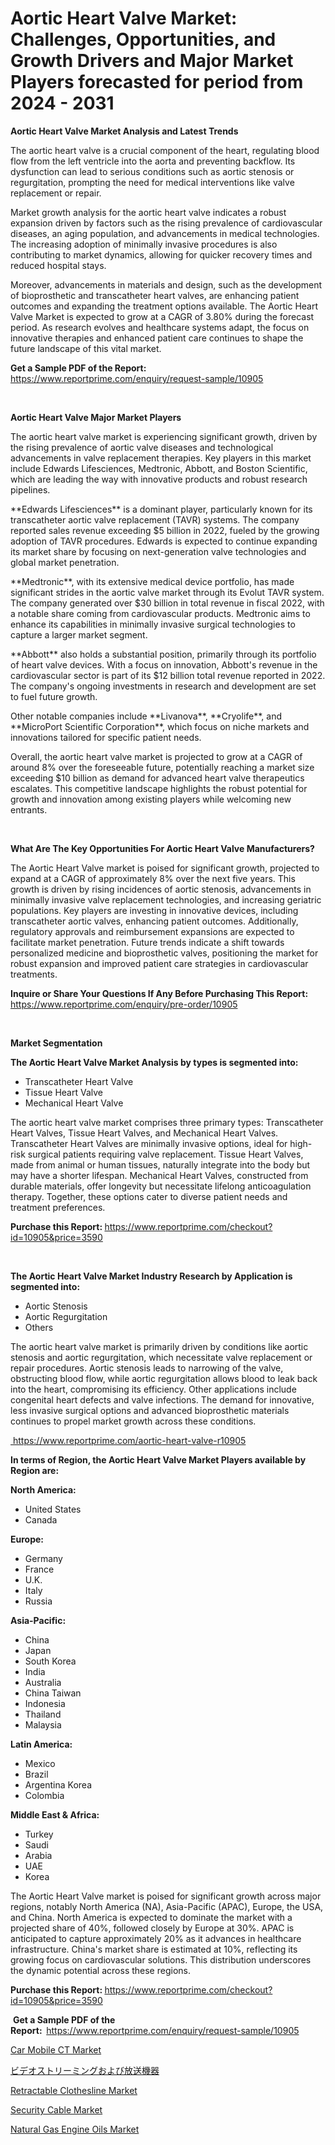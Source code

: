 <p><h1>Aortic Heart Valve Market: Challenges, Opportunities, and Growth Drivers and Major Market Players forecasted for period from 2024 - 2031</h1></p><p><strong>Aortic Heart Valve Market Analysis and Latest Trends</strong></p>
<p><p>The aortic heart valve is a crucial component of the heart, regulating blood flow from the left ventricle into the aorta and preventing backflow. Its dysfunction can lead to serious conditions such as aortic stenosis or regurgitation, prompting the need for medical interventions like valve replacement or repair.</p><p>Market growth analysis for the aortic heart valve indicates a robust expansion driven by factors such as the rising prevalence of cardiovascular diseases, an aging population, and advancements in medical technologies. The increasing adoption of minimally invasive procedures is also contributing to market dynamics, allowing for quicker recovery times and reduced hospital stays.</p><p>Moreover, advancements in materials and design, such as the development of bioprosthetic and transcatheter heart valves, are enhancing patient outcomes and expanding the treatment options available. The Aortic Heart Valve Market is expected to grow at a CAGR of 3.80% during the forecast period. As research evolves and healthcare systems adapt, the focus on innovative therapies and enhanced patient care continues to shape the future landscape of this vital market.</p></p>
<p><strong>Get a Sample PDF of the Report:&nbsp;</strong> <a href="https://www.reportprime.com/enquiry/request-sample/10905">https://www.reportprime.com/enquiry/request-sample/10905</a></p>
<p>&nbsp;</p>
<p><strong>Aortic Heart Valve Major Market Players</strong></p>
<p><p>The aortic heart valve market is experiencing significant growth, driven by the rising prevalence of aortic valve diseases and technological advancements in valve replacement therapies. Key players in this market include Edwards Lifesciences, Medtronic, Abbott, and Boston Scientific, which are leading the way with innovative products and robust research pipelines.</p><p>**Edwards Lifesciences** is a dominant player, particularly known for its transcatheter aortic valve replacement (TAVR) systems. The company reported sales revenue exceeding $5 billion in 2022, fueled by the growing adoption of TAVR procedures. Edwards is expected to continue expanding its market share by focusing on next-generation valve technologies and global market penetration.</p><p>**Medtronic**, with its extensive medical device portfolio, has made significant strides in the aortic valve market through its Evolut TAVR system. The company generated over $30 billion in total revenue in fiscal 2022, with a notable share coming from cardiovascular products. Medtronic aims to enhance its capabilities in minimally invasive surgical technologies to capture a larger market segment.</p><p>**Abbott** also holds a substantial position, primarily through its portfolio of heart valve devices. With a focus on innovation, Abbott's revenue in the cardiovascular sector is part of its $12 billion total revenue reported in 2022. The company's ongoing investments in research and development are set to fuel future growth.</p><p>Other notable companies include **Livanova**, **Cryolife**, and **MicroPort Scientific Corporation**, which focus on niche markets and innovations tailored for specific patient needs.</p><p>Overall, the aortic heart valve market is projected to grow at a CAGR of around 8% over the foreseeable future, potentially reaching a market size exceeding $10 billion as demand for advanced heart valve therapeutics escalates. This competitive landscape highlights the robust potential for growth and innovation among existing players while welcoming new entrants.</p></p>
<p>&nbsp;</p>
<p><strong>What Are The Key Opportunities For Aortic Heart Valve Manufacturers?</strong></p>
<p><p>The Aortic Heart Valve market is poised for significant growth, projected to expand at a CAGR of approximately 8% over the next five years. This growth is driven by rising incidences of aortic stenosis, advancements in minimally invasive valve replacement technologies, and increasing geriatric populations. Key players are investing in innovative devices, including transcatheter aortic valves, enhancing patient outcomes. Additionally, regulatory approvals and reimbursement expansions are expected to facilitate market penetration. Future trends indicate a shift towards personalized medicine and bioprosthetic valves, positioning the market for robust expansion and improved patient care strategies in cardiovascular treatments.</p></p>
<p><strong>Inquire or Share Your Questions If Any Before Purchasing This Report:</strong> <a href="https://www.reportprime.com/enquiry/pre-order/10905">https://www.reportprime.com/enquiry/pre-order/10905</a></p>
<p>&nbsp;</p>
<p><strong>Market Segmentation</strong></p>
<p><strong>The Aortic Heart Valve Market Analysis by types is segmented into:</strong></p>
<p><ul><li>Transcatheter Heart Valve</li><li>Tissue Heart Valve</li><li>Mechanical Heart Valve</li></ul></p>
<p><p>The aortic heart valve market comprises three primary types: Transcatheter Heart Valves, Tissue Heart Valves, and Mechanical Heart Valves. Transcatheter Heart Valves are minimally invasive options, ideal for high-risk surgical patients requiring valve replacement. Tissue Heart Valves, made from animal or human tissues, naturally integrate into the body but may have a shorter lifespan. Mechanical Heart Valves, constructed from durable materials, offer longevity but necessitate lifelong anticoagulation therapy. Together, these options cater to diverse patient needs and treatment preferences.</p></p>
<p><strong>Purchase this Report:&nbsp;</strong><a href="https://www.reportprime.com/checkout?id=10905&price=3590">https://www.reportprime.com/checkout?id=10905&price=3590</a></p>
<p>&nbsp;</p>
<p><strong>The Aortic Heart Valve Market Industry Research by Application is segmented into:</strong></p>
<p><ul><li>Aortic Stenosis</li><li>Aortic Regurgitation</li><li>Others</li></ul></p>
<p><p>The aortic heart valve market is primarily driven by conditions like aortic stenosis and aortic regurgitation, which necessitate valve replacement or repair procedures. Aortic stenosis leads to narrowing of the valve, obstructing blood flow, while aortic regurgitation allows blood to leak back into the heart, compromising its efficiency. Other applications include congenital heart defects and valve infections. The demand for innovative, less invasive surgical options and advanced bioprosthetic materials continues to propel market growth across these conditions.</p></p>
<p><a href="https://www.reportprime.com/aortic-heart-valve-r10905">&nbsp;https://www.reportprime.com/aortic-heart-valve-r10905</a></p>
<p><strong>In terms of Region, the Aortic Heart Valve Market Players available by Region are:</strong></p>
<p>
    <p> <strong> North America: </strong>
        <ul>
            <li>United States</li>
            <li>Canada</li>
        </ul>
        </p> 
    <p> <strong> Europe: </strong>
        <ul>
            <li>Germany</li>
            <li>France</li>
            <li>U.K.</li>
            <li>Italy</li>
            <li>Russia</li>
        </ul>
        </p> 
    <p> <strong> Asia-Pacific: </strong>
        <ul>
            <li>China</li>
            <li>Japan</li>
            <li>South Korea</li>
            <li>India</li>
            <li>Australia</li>
            <li>China Taiwan</li>
            <li>Indonesia</li>
            <li>Thailand</li>
            <li>Malaysia</li>
        </ul>
        </p> 
    <p> <strong> Latin America: </strong>
        <ul>
            <li>Mexico</li>
            <li>Brazil</li>
            <li>Argentina Korea</li>
            <li>Colombia</li>
        </ul>
        </p> 
    <p> <strong> Middle East & Africa: </strong>
        <ul>
            <li>Turkey</li>
            <li>Saudi</li>
            <li>Arabia</li>
            <li>UAE</li>
            <li>Korea</li>
        </ul>
    </p>
    </p>
<p><p>The Aortic Heart Valve market is poised for significant growth across major regions, notably North America (NA), Asia-Pacific (APAC), Europe, the USA, and China. North America is expected to dominate the market with a projected share of 40%, followed closely by Europe at 30%. APAC is anticipated to capture approximately 20% as it advances in healthcare infrastructure. China's market share is estimated at 10%, reflecting its growing focus on cardiovascular solutions. This distribution underscores the dynamic potential across these regions.</p></p>
<p><strong>Purchase this Report: </strong><a href="https://www.reportprime.com/checkout?id=10905&price=3590">https://www.reportprime.com/checkout?id=10905&price=3590</a></p>
<p>&nbsp;<strong>Get a Sample PDF of the Report:&nbsp;&nbsp;</strong><a href="https://www.reportprime.com/enquiry/request-sample/10905">https://www.reportprime.com/enquiry/request-sample/10905</a></p>
<p><strong></strong></p>
<p><p><a href="https://github.com/LacThu1/Market-Research-Report-List-1/blob/main/car-mobile-ct-market.md">Car Mobile CT Market</a></p><p><a href="https://medium.com/@vadkqfca47/%E3%83%93%E3%83%87%E3%82%AA%E3%82%B9%E3%83%88%E3%83%AA%E3%83%BC%E3%83%9F%E3%83%B3%E3%82%B0%E3%81%8A%E3%82%88%E3%81%B3%E6%94%BE%E9%80%81%E6%A9%9F%E5%99%A8%E5%B8%82%E5%A0%B4-%E5%B8%82%E5%A0%B4%E3%82%BB%E3%82%B0%E3%83%A1%E3%83%B3%E3%83%86%E3%83%BC%E3%82%B7%E3%83%A7%E3%83%B3-%E5%9C%B0%E7%90%86%E7%9A%84%E5%9C%B0%E5%9F%9F-%E3%81%8A%E3%82%88%E3%81%B32031%E5%B9%B4%E3%81%BE%E3%81%A7%E3%81%AE%E5%B8%82%E5%A0%B4%E4%BA%88%E6%B8%AC-b40a4b7f5b92">ビデオストリーミングおよび放送機器</a></p><p><a href="https://medium.com/@paulmcglynn6456/this-retractable-clothesline-market-research-report-evaluates-the-key-market-trends-drivers-and-077e9c763a68">Retractable Clothesline Market</a></p><p><a href="https://www.linkedin.com/pulse/future-security-cable-market-global-forecast-trends-2024-2031-5rkbe?trackingId=p5iwOUJqRGudDd3pfo3KVg%3D%3D">Security Cable Market</a></p><p><a href="https://www.linkedin.com/pulse/strategic-insights-global-natural-gas-engine-oils-market-fk71e?trackingId=eGZzGuTcSSezQ7bQDqbjCg%3D%3D">Natural Gas Engine Oils Market</a></p></p>